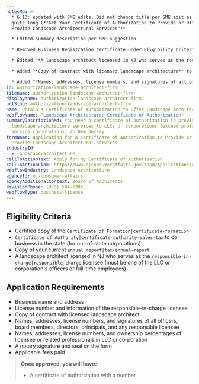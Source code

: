 ```yaml
---
notesMd: >-
  * 6.13: updated with SME edits. Did not change title per SME edit as it was
  quite long (*"Get Your Certificate of Authorization to Provide or Offer to
  Provide Landscape Architectural Services")*

  * Edited summary description per SME suggestion

  * Removed Business Registration Certificate under Eligibility Criteria (SME crossed this out)

  * Edited "*A landscape architect licensed in NJ who serves as the responsible-in-charge licensee"* to include "*(must be one of the LLC or corporation's officers or full-time employees)"* per SME edit

  * Added "*Copy of contract with licensed landscape architecture*" to application reqs per SME 

  * Added "*Names, addresses, license numbers, and signatures of all officers, board members, directors, principals, and any responsible licensee*" and "*Names, addresses, license numbers, and ownership percentages of licensee or related professionals in LLC or corporation*" to application reqs per SME
id: authorization-landscape-architect-firm
filename: authorization-landscape-architect-firm
displayname: authorization-landscape-architect-firm
urlSlug: authorization-landscape-architect-firm
name: Obtain a Certificate of Authorization to Offer Landscape Architectural Services
webflowName: "Landscape Architecture: Certificate of Authorization"
summaryDescriptionMd: You need a certificate of authorization to provide
  landscape architecture services to LLCs or corporations (except professional
  service corporations) in New Jersey.
formName: Application for a Certificate of Authorization to Provide or Offer to
  Provide Landscape Architectural Services
industryId:
  - landscape-architecture
callToActionText: Apply for My Certificate of Authorization
callToActionLink: https://www.njconsumeraffairs.gov/land/Applications/Application-for-a-Certificate-of-Authorization-to-Provide-or-Offer-to-Provide-Landscape-Architectural-Services.pdf
webflowIndustry: Landscape Architecture
agencyId: nj-consumer-affairs
agencyAdditionalContext: Board of Architects
divisionPhone: (973) 504-6385
webflowType: business-license
---
```

## Eligibility Criteria

* Certified copy of the `Certificate of Formation|certificate-formation` 
*  `Certificate of Authority|certificate-authority-sales-tax` to do business in the state (for out-of-state corporations)
* Copy of your current `annual report|tax-annual-report` 
* A landscape architect licensed in NJ who serves as the `responsible-in-charge|responsible-charge` licensee (must be one of the LLC or corporation's officers or full-time employees)

## Application Requirements

* Business name and address
* License number and information of the responsible-in-charge licensee
* Copy of contract with licensed landscape architect
* Names, addresses, license numbers, and signatures of all officers, board members, directors, principals, and any responsible licensee
* Names, addresses, license numbers, and ownership percentages of licensee or related professionals in LLC or corporation
* A notary signature and seal on the form
* Applicable fees paid

> **Once approved, you will have:**
>
> * A certificate of authorization with a number